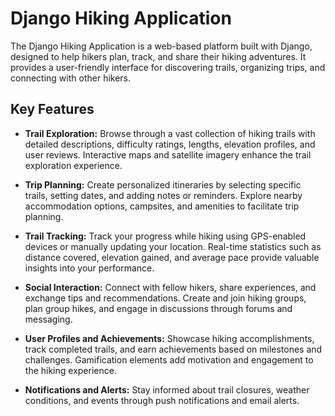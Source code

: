 # Django Hiking Application

The Django Hiking Application is a web-based platform built with Django, designed to help hikers plan, track, and share their hiking adventures. It provides a user-friendly interface for discovering trails, organizing trips, and connecting with other hikers.

## Key Features

- **Trail Exploration:** Browse through a vast collection of hiking trails with detailed descriptions, difficulty ratings, lengths, elevation profiles, and user reviews. Interactive maps and satellite imagery enhance the trail exploration experience.

- **Trip Planning:** Create personalized itineraries by selecting specific trails, setting dates, and adding notes or reminders. Explore nearby accommodation options, campsites, and amenities to facilitate trip planning.

- **Trail Tracking:** Track your progress while hiking using GPS-enabled devices or manually updating your location. Real-time statistics such as distance covered, elevation gained, and average pace provide valuable insights into your performance.

- **Social Interaction:** Connect with fellow hikers, share experiences, and exchange tips and recommendations. Create and join hiking groups, plan group hikes, and engage in discussions through forums and messaging.

- **User Profiles and Achievements:** Showcase hiking accomplishments, track completed trails, and earn achievements based on milestones and challenges. Gamification elements add motivation and engagement to the hiking experience.

- **Notifications and Alerts:** Stay informed about trail closures, weather conditions, and events through push notifications and email alerts.

